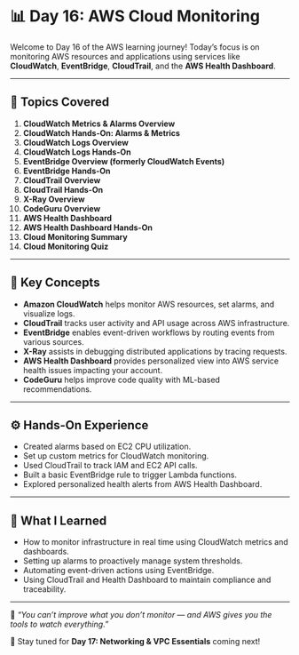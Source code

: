 # 📊 Day 16: AWS Cloud Monitoring

Welcome to Day 16 of the AWS learning journey! Today’s focus is on monitoring AWS resources and applications using services like **CloudWatch**, **EventBridge**, **CloudTrail**, and the **AWS Health Dashboard**.

---

## 📌 Topics Covered

1. **CloudWatch Metrics & Alarms Overview**
2. **CloudWatch Hands-On: Alarms & Metrics**
3. **CloudWatch Logs Overview**
4. **CloudWatch Logs Hands-On**
5. **EventBridge Overview (formerly CloudWatch Events)**
6. **EventBridge Hands-On**
7. **CloudTrail Overview**
8. **CloudTrail Hands-On**
9. **X-Ray Overview**
10. **CodeGuru Overview**
11. **AWS Health Dashboard**
12. **AWS Health Dashboard Hands-On**
13. **Cloud Monitoring Summary**
14. **Cloud Monitoring Quiz**

---

## 🎯 Key Concepts

- **Amazon CloudWatch** helps monitor AWS resources, set alarms, and visualize logs.
- **CloudTrail** tracks user activity and API usage across AWS infrastructure.
- **EventBridge** enables event-driven workflows by routing events from various sources.
- **X-Ray** assists in debugging distributed applications by tracing requests.
- **AWS Health Dashboard** provides personalized view into AWS service health issues impacting your account.
- **CodeGuru** helps improve code quality with ML-based recommendations.

---

## ⚙️ Hands-On Experience

- Created alarms based on EC2 CPU utilization.
- Set up custom metrics for CloudWatch monitoring.
- Used CloudTrail to track IAM and EC2 API calls.
- Built a basic EventBridge rule to trigger Lambda functions.
- Explored personalized health alerts from AWS Health Dashboard.

---

## 🚀 What I Learned

- How to monitor infrastructure in real time using CloudWatch metrics and dashboards.
- Setting up alarms to proactively manage system thresholds.
- Automating event-driven actions using EventBridge.
- Using CloudTrail and Health Dashboard to maintain compliance and traceability.

---

📌 _“You can’t improve what you don’t monitor — and AWS gives you the tools to watch everything.”_

🧠 Stay tuned for **Day 17: Networking & VPC Essentials** coming next!


